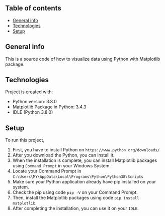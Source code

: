 ## Table of contents
* [General info](#general-info)
* [Technologies](#technologies)
* [Setup](#setup)

## General info
This is a source code of how to visualize data using Python with Matplotlib package.
	
## Technologies
Project is created with:
* Python version: 3.8.0
* Matplotlib Package in Python: 3.4.3
* IDLE (Python 3.8.0)
	
## Setup
To run this project, 
1. First, you have to install Python on `https://www.python.org/downloads/`
2. After you download the Python, you can install it.
3. When the installation is complete, you can install Matplotlib packages using `Command Prompt` in your Windows System.
4. Locate your Command Prompt in `C:\Users\MY\AppData\Local\Programs\Python\Python38\Scripts`
5. Make sure your Python application already have pip installed on your system.
6. Check the pip using code `pip -V` on your Command Prompt.
7. Then, install the Matplotlib packages using code `pip install matplotlib`.
8. After completing the installation, you can use it on your `IDLE`. 
